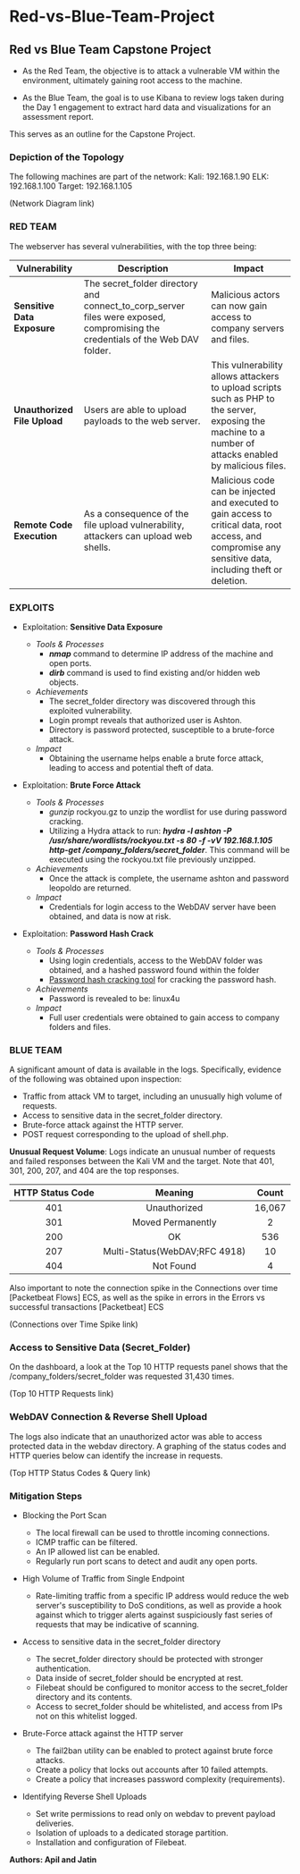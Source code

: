 # Red-vs-Blue-Team-Project

## Red vs Blue Team Capstone Project

- As the Red Team, the objective is to attack a vulnerable VM within the environment, ultimately gaining root access to the machine.

- As the Blue Team, the goal is to use Kibana to review logs taken during the Day 1 engagement to extract hard data and visualizations for an assessment report.

This serves as an outline for the Capstone Project.

### Depiction of the Topology

The following machines are part of the network:
Kali: 192.168.1.90
ELK: 192.168.1.100
Target: 192.168.1.105

(Network Diagram link)

### RED TEAM

The webserver has several vulnerabilities, with the top three being:

| Vulnerability     | Description | Impact |
|----------|---------------------|----------------------|
| **Sensitive Data Exposure** | The secret_folder directory and connect_to_corp_server files were exposed, compromising the credentials of the Web DAV folder.             | Malicious actors can now gain access to company servers and files.    |
| **Unauthorized File Upload**         | Users are able to upload payloads to the web server.                    | This vulnerability allows attackers to upload scripts such as PHP to the server, exposing the machine to a number of attacks enabled by malicious files.                     |
| **Remote Code Execution**    | As a consequence of the file upload vulnerability, attackers can upload web shells.                |   Malicious code can be injected and executed to gain access to critical data, root access, and compromise any sensitive data, including theft or deletion.                   |

### EXPLOITS
- Exploitation: **Sensitive Data Exposure**
	- *Tools & Processes*
		- ***nmap*** command to determine IP address of the machine and open ports.
		- ***dirb*** command is used to find existing and/or hidden web objects.
	- *Achievements*
		- The secret_folder directory was discovered through this exploited vulnerability.
		- Login prompt reveals that authorized user is Ashton.
		- Directory is password protected, susceptible to a brute-force attack.
	- *Impact*
		- Obtaining the username helps enable a brute force attack, leading to access and potential theft of data.


- Exploitation: **Brute Force Attack**
	- *Tools & Processes*
		- *gunzip* rockyou.gz to unzip the wordlist for use during password cracking.
		- Utilizing a Hydra attack to run: ***hydra -l ashton -P /usr/share/wordlists/rockyou.txt -s 80 -f -vV 192.168.1.105 http-get /company_folders/secret_folder***. This command will be executed using the rockyou.txt file previously unzipped.
	- *Achievements*
		- Once the attack is complete, the username ashton and password leopoldo are returned.
	- *Impact*
		- Credentials for login access to the WebDAV server have been obtained, and data is now at risk.

- Exploitation: **Password Hash Crack**
	- *Tools & Processes*
		- Using login credentials, access to the WebDAV folder was obtained, and a hashed password found within the folder
		- [Password hash cracking tool](https://crackstation.net) for cracking the password hash.
	- *Achievements*
		- Password is revealed to be: linux4u
	- *Impact*
		- Full user credentials were obtained to gain access to company folders and files.

### BLUE TEAM
A significant amount of data is available in the logs. Specifically, evidence of the following was obtained upon inspection:

- Traffic from attack VM to target, including an unusually high volume of requests.
- Access to sensitive data in the secret_folder directory.
- Brute-force attack against the HTTP server.
- POST request corresponding to the upload of shell.php.

**Unusual Request Volume**: Logs indicate an unusual number of requests and failed responses between the Kali VM and the target. Note that 401, 301, 200, 207, and 404 are the top responses.

| HTTP Status Code  | Meaning  | Count  |
| :------------: | :------------: | :------------: |
| 401  |Unauthorized   |16,067   |
| 301  |Moved Permanently   | 2  |
| 200  |OK   |  536 |
| 207  | Multi-Status(WebDAV;RFC 4918)  |10   |
| 404  | Not Found   | 4  |

Also important to note the connection spike in the Connections over time [Packetbeat Flows] ECS, as well as the spike in errors in the Errors vs successful transactions [Packetbeat] ECS

(Connections over Time Spike link)

### Access to Sensitive Data (Secret_Folder)

On the dashboard, a look at the Top 10 HTTP requests panel shows that the /company_folders/secret_folder was requested 31,430 times.

(Top 10 HTTP Requests link)

### WebDAV Connection & Reverse Shell Upload

The logs also indicate that an unauthorized actor was able to access protected data in the webdav directory. A graphing of the status codes and HTTP queries below can identify the increase in requests.

(Top HTTP Status Codes & Query link)

### Mitigation Steps

- Blocking the Port Scan
	- The local firewall can be used to throttle incoming connections.
	- ICMP traffic can be filtered.
	- An IP allowed list can be enabled.
	- Regularly run port scans to detect and audit any open ports.
	
- High Volume of Traffic from Single Endpoint
	- Rate-limiting traffic from a specific IP address would reduce the web server's susceptibility to DoS conditions, as well as provide a hook against which to trigger alerts against suspiciously fast series of requests that may be indicative of scanning.
- Access to sensitive data in the secret_folder directory
	- The secret_folder directory should be protected with stronger authentication.
	- Data inside of secret_folder should be encrypted at rest.
	- Filebeat should be configured to monitor access to the secret_folder directory and its contents.
	- Access to secret_folder should be whitelisted, and access from IPs not on this whitelist logged.
- Brute-Force attack against the HTTP server
	- The fail2ban utility can be enabled to protect against brute force attacks.
	- Create a policy that locks out accounts after 10 failed attempts.
	- Create a policy that increases password complexity (requirements).
- Identifying Reverse Shell Uploads
	- Set write permissions to read only on webdav to prevent payload deliveries.
	- Isolation of uploads to a dedicated storage partition.
	- Installation and configuration of Filebeat.
	
**Authors: Apil and Jatin**

